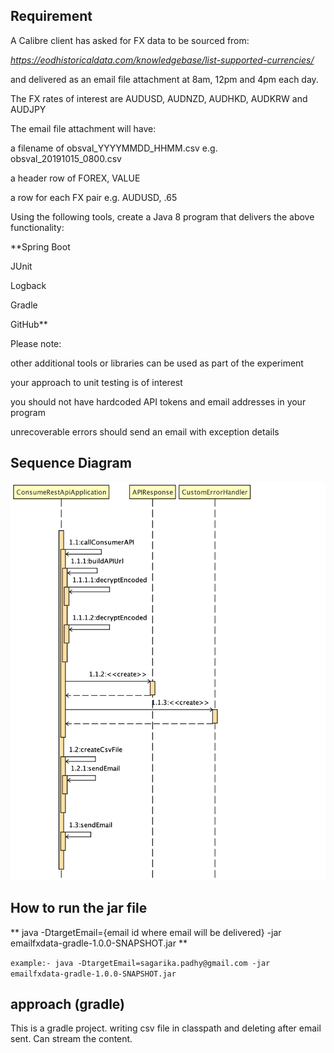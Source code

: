 ## Requirement

A Calibre client has asked for FX data to be sourced from:

_https://eodhistoricaldata.com/knowledgebase/list-supported-currencies/_

and delivered as an email file attachment at 8am, 12pm and 4pm each day.


The FX rates of interest are AUDUSD, AUDNZD, AUDHKD, AUDKRW and AUDJPY

The email file attachment will have:

a filename of obsval_YYYYMMDD_HHMM.csv e.g. obsval_20191015_0800.csv

a header row of FOREX, VALUE

a row for each FX pair e.g. AUDUSD, .65

Using the following tools, create a Java 8 program that delivers the above functionality:

**Spring Boot

JUnit

Logback 

Gradle

GitHub**  

Please note:

other additional tools or libraries can be used as part of the experiment

your approach to unit testing is of interest 

you should not have hardcoded API tokens and email addresses in your program

unrecoverable errors should send an email with exception details 


## Sequence Diagram
![alt text](https://github.com/sagarikapadhy/emailfxdatatest-gradle/blob/master/src/main/resources/sequence_diagram.png)



## How to run the jar file
** java -DtargetEmail={email id where email will be delivered} -jar emailfxdata-gradle-1.0.0-SNAPSHOT.jar **

`example:- java -DtargetEmail=sagarika.padhy@gmail.com -jar emailfxdata-gradle-1.0.0-SNAPSHOT.jar `

## approach (gradle)
This is a gradle project.
writing csv file in classpath and deleting after email sent. Can stream the content. 


